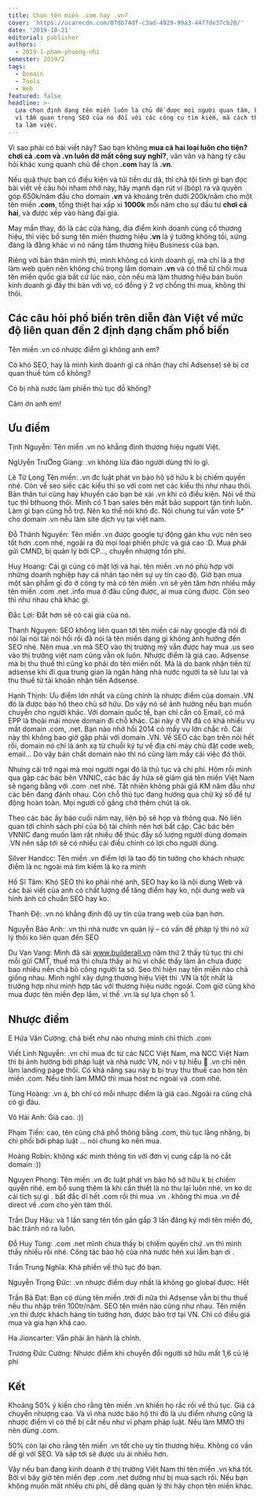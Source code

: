 ```yaml
---
title: Chọn tên miền .com hay .vn?
cover: 'https://ucarecdn.com/07db74df-c3ad-4929-99a3-44f7de37cb20/'
date: '2019-10-21'
editorial: publisher
authors:
  - 2019-1-pham-phuong-nhi
semester: 2019/2
tags:
  - Domain
  - Tools
  - Web
featured: false
headline: >-
  Lựa chọn định dạng tên miền luôn là chủ đề được mọi người quan tâm, không chỉ
  vì tầm quan trọng SEO của nó đối với các công cụ tìm kiếm, mà cách thức chúng
  ta làm việc.
---
```

Vì sao phải có bài viết này? Sao bạn không **mua cả hai loại luôn cho tiện? chơi cả .com và .vn luôn đỡ mất công suy nghĩ?**, vân vân và hàng tỷ câu hỏi khác xung quanh chủ đề chọn **.com** hay là **.vn**.

Nếu quả thực bạn có điều kiện và túi tiền dư dả, thì chả tội tình gì bạn đọc bài viết về câu hỏi nham nhở này, hãy mạnh dạn rút ví (bóp) ra và quyên góp 650k/năm đầu cho domain **.vn** và khoảng trên dưới 200k/năm cho một tên miền **.com**, tổng thiệt hại xấp xỉ **1000k** mỗi năm cho sự đầu tư **chơi cả hai**, và được xếp vào hàng đại gia.

May mắn thay, đó là các cửa hàng, địa điểm kinh doanh củng cố thương hiệu, thì việc bổ sung tên miền thương hiệu **.vn** là ý tưởng không tồi, xứng đáng là đằng khác vì nó nâng tầm thương hiệu Business của bạn.

Riêng với bản thân mình thì, mình không có kinh doanh gì, mà chỉ là a thợ làm web quèn nên không chú trọng lắm domain **.vn** và có thể từ chối mua tên miền quốc gia bất cứ lúc nào, còn nếu mà làm thương hiệu bán buôn kinh doanh gì đấy thì bàn với vợ, có đồng ý 2 vợ chồng thì mua, không thì thôi.

## Các câu hỏi phổ biến trên diễn đàn Việt về mức độ liên quan đến 2 định dạng chấm phổ biến

Tên miền .vn có nhược điểm gì không anh em?

Có khó SEO, hay là mình kinh doanh gì cá nhân (hay chỉ Adsense) sẽ bị cơ quan thuế túm cổ không?

Có bị nhà nước làm phiền thủ tục đồ không?

Cảm ơn anh em!

## Ưu điểm

Tịnh Nguyễn: Tên miền .vn nó khẳng định thương hiệu người Việt.

NgUyễn TrưỜng Giang: .vn không lừa đảo người dùng thì lo gì.

Lê Tử Long Tên miền: .vn đc luật phát vn bảo hộ sở hữu k bị chiếm quyền nhé. Còn về seo siếc các kiểu thì so với com net các kiểu thì như nhau thôi. Bản thân tui cũng hay khuyến cáo bạn bè xài .vn khi có điều kiện. 
Nói về thủ tục thì bthuong thôi. Mình có 1 bạn sales bên mắt bão support tận tình luôn. Làm gì bạn cũng hỗ trợ. Nên ko thể nói khó đc. Nói chung tui vẫn vote 5* cho domain .vn nếu làm site dịch vụ tại việt nam.

Đỗ Thành Nguyên: Tên miền .vn được google tự động gán khu vực nên seo tốt hơn .com nhé, ngoài ra đủ mọi loại phiền phức và giá cao :D. Mua phải gửi CMND, bị quản lý bởi CP…, chuyển nhượng tốn phí.

Huy Hoang: Cái gì cũng có mặt lợi và hại. tên miền .vn nó phù hợp với những doanh nghiệp hay cá nhân tạo nên sự uy tín cao độ. Giờ bạn mua một sản phẩm gì đó ở công ty mà có tên miền .vn sẽ yên tâm hơn nhiều mấy tên miền .com .net .info mua ở đâu cũng được, ai mua cũng được. Còn seo thì như nhau chả khác gì.

Đắc Lợi: Đắt hơn sẽ có cái giá của nó.

Thanh Nguyen: SEO không liên quan tới tên miền cái này google đã nói đi nói lại nói tái nói hồi rồi đã nói là tên miền dạng gì không ảnh hưởng đến SEO nhé. Nên mua .vn mà SEO vào thị trường mỹ vẫn được hay mua .us seo vào thị trường việt nam cũng vẫn ok luôn. Nhược điểm là giá cao. Adsense mà bị thu thuế thì cũng ko phải do tên miền nốt. Mà là do bank nhận tiền từ adsense khi đi qua trung gian là ngân hàng nhà nước người ta sẽ lưu lại và thu thuế từ tài khoản nhận tiền Adsense.

Hạnh Thịnh: Ưu điểm lớn nhất và cũng chính là nhược điểm của domain .VN đó là được bảo hộ theo chủ sở hữu. Do vậy nó sẽ ảnh hưởng nếu bạn muốn chuyển cho người khác. Với domain quốc tế, bạn chỉ cần có Email, có mã EPP là thoải mái move domain đi chỗ khác. Cài này ở VN đã có khá nhiều vụ mất domain .com, .net. Bạn nào nhớ hồi 2014 có mấy vụ lớn chắc rõ. Cái này thì không bao giờ gặp phải với domain .VN. Về SEO các bạn trên nói hết rồi, domain nó chỉ là ánh xạ từ chuỗi ký tự về địa chỉ máy chủ đặt code web, email… Do vậy bản chất domain nào thì nó cũng làm mấy cái việc đó thôi.

Nhưng cái trở ngại mà mọi người ngại đó là thủ tục và chi phí. Hôm rồi mình qua gặp các bác bên VNNIC, các bác ấy hứa sẽ giảm giá tên miền Việt Nam sẽ ngang bằng với .com .net nhé. Tất nhiên không phải giá KM năm đầu như các bên đang đánh nhau. Còn chỗ thủ tục đang hướng qua chữ ký số để tự động hoàn toàn. Mọi người cố gắng chờ thêm chút là ok.

Theo các bác ấy báo cuối năm nay, liên bộ sẽ họp và thông qua. Nó liên quan tới chính sách phí của bộ tài chính nên hơi bất cập. Các bác bên VNNIC đang muốn làm rất nhiều để thúc đẩy số lượng người dùng domain .VN nên sắp tới sẽ có nhiều cái điều chỉnh có lợi cho người dùng.

Silver Handcc: Tên miền .vn điểm lợi là tạo độ tin tưởng cho khách nhược điểm là nc ngoài mà tìm kiếm là ko ra mình

Hồ Sĩ Tâm: Khó SEO thì ko phải nhé anh, SEO hay ko là nội dung Web và các bài viết của anh có chất lượng để tăng điểm hay ko, nội dung web và hỉnh ảnh có chuẩn SEO hay ko.

Thanh Đệ: .vn nó khẳng định độ uy tín của trang web của bạn hơn.

Nguyễn Bảo Anh: .vn thì nhà nước vn quản lý – có vấn đề pháp lý thì nó xử lý thôi 
ko liên quan đến SEO

Du Van Vang: Mình đã sài www.builderall.vn năm thứ 2 thấy tủ tục thì chỉ mỗi gửi CMT, thuế má thì chưa thấy ai hú vì chắc thấy làm ăn chưa được bao nhiêu nền chả bõ công người ta sờ. Seo thì hiện nay tên miền nào chả giống nhau. Mình nghĩ xây dựng thương hiệu Việt thì .VN là tốt nhất là trường hợp như mình hợp tác với thương hiệu nước ngoài. Com giờ cũng khó mua được tên miền đẹp lắm, vì thế .vn là sự lựa chọn số 1.

## Nhược điểm

E Hứa Văn Cường: chả biết như nào nhưng mình chỉ thích .com

Viết Linh Nguyễn: .vn chỉ mua đc từ các NCC Việt Nam, mà NCC Việt Nam thì bị ảnh hưởng bởi pháp luật và nhà nước VN, nói v tự hiểu 🙂 .vn chỉ nên làm landing page thôi. Có khả năng sau này b bị truy thu thuế cao hơn tên miền .com. Nếu tính làm MMO thì mua host nc ngoài và .com nhé.

Tùng Hoàng: .vn á, bh chỉ có mỗi nhược điểm là giá cao..Ngoài ra cũng chả có gì đâu.

Võ Hải Anh: Giá cao. :))

Phạm Tiến: cao, tên cũng chả phổ thông bằng .com, thủ tục lằng nhằng, bị chi phối bởi pháp luật … nói chung ko nên mua.

Hoàng Robin: không xác minh thông tin với đơn vị cung cấp là nó cắt domain :))

Nguyen Phong: Tên miền .vn đc luật phát vn bảo hộ sở hữu k bị chiếm quyền nhé. em bổ sung thêm là khi cần thiết là nó thu lại luôn nhé. vn ko dc cái tích sự gì . bất đắc dĩ hết .com rồi thì mua .vn . không thì mua .vn để direct về .com cho yên tâm thôi.

Trần Duy Hậu: và 1 lần sang tên tốn gần gấp 3 lần đăng ký mới tên miền đó, bác tránh nó ra luôn.

Đỗ Huy Tùng: .com .net mình chưa thấy bị chiếm quyền chứ .vn thì mình thấy nhiều rồi nhé. Công tác bảo hộ của nhà nước hên xui lắm bạn ơi .

Trần Trung Nghĩa: Khá phiền về thủ tục đó bạn.

Nguyễn Trọng Đức: .vn nhược điểm duy nhất là không go global được. Hết

Trần Bá Đạt: Bạn có dùng tên miền .trời đi nữa thì Adsense vẫn bị thu thuế nếu thu nhập trên 100tr/năm.
SEO tên miền nào cũng như nhau. Tên miền .vn thì được khách hàng tin tưởng hơn, được bảo trợ tại VN. Chỉ có điều giá mua và gia hạn khá cao.

Ha Jioncarter: Vẫn phải ăn hành là chính.

Trương Đức Cường: Nhược điểm khi chuyển đổi người sở hữu mất 1,6 củ lệ phí

## Kết

Khoảng 50% ý kiến cho rằng tên miền .vn khiến họ rắc rối về thủ tục. Giá cả chuyển nhượng cao. Và vì nhà nước bảo hộ thì đó là ưu điểm nhưng cũng là nhược điểm vì có thể bị cắt nếu như vi phạm pháp luật. Nếu làm MMO thì nên dùng .com.

50% còn lại cho rằng tên miền .vn tốt cho uy tín thương hiệu. Không có vấn dề gì với SEO. Và sắp tới sẽ được ưu ái nhiều hơn.

Vậy nếu bạn đang kinh doanh ở thị trường Việt Nam thì tên miền .vn khá tốt. Bởi vì bây giờ tên miền đẹp .com .net dường như bị mua sạch rồi. Nếu bạn không muốn mất nhiều chi phí, dễ dàng quản lý thì hãy chọn tên miền khác.
